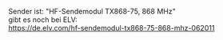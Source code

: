 Sender ist: "HF-Sendemodul TX868-75, 868 MHz"  
gibt es noch bei ELV:  
https://de.elv.com/hf-sendemodul-tx868-75-868-mhz-062011
